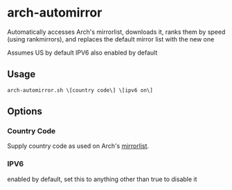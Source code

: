 # arch-automirror

Automatically accesses Arch's mirrorlist, downloads it, ranks them by speed (using rankmirrors), and replaces the default mirror list with the new one

Assumes US by default
IPV6 also enabled by default

## Usage

``arch-automirror.sh \[country code\] \[ipv6 on\]``

## Options

### Country Code
Supply country code as used on Arch's [mirrorlist](https://www.archlinux.org/mirrorlist).

### IPV6
enabled by default, set this to anything other than true to disable it
